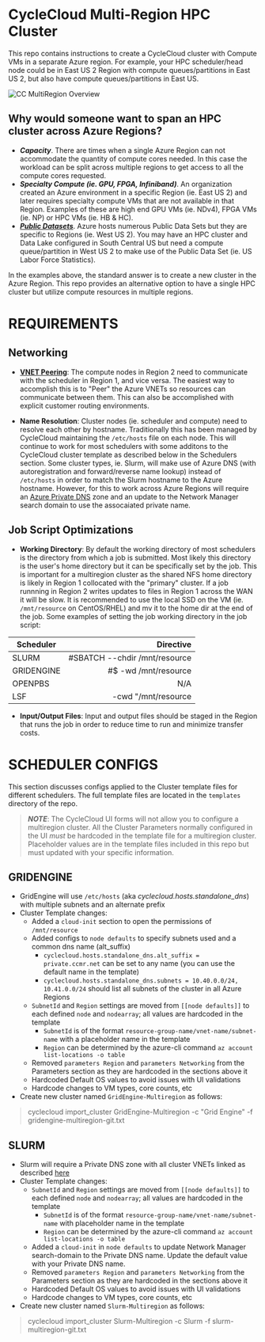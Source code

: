 # CycleCloud Multi-Region HPC Cluster
This repo contains instructions to create a CycleCloud cluster with Compute VMs in a separate Azure region.  For example, your HPC scheduler/head node could be in East US 2 Region with compute queues/partitions in East US 2, but also have compute queues/partitions in East US.  

![CC MultiRegion Overview](https://github.com/themorey/cyclecloud-multiregion-cluster/blob/main/images/ccmr_overview.png "CycleCloud MultiRegion Overview")  

## Why would someone want to span an HPC cluster across Azure Regions?  

- _**Capacity**_.  There are times when a single Azure Region can not accommodate the quantity of compute cores needed.  In this case the workload can be split across multiple regions to get access to all the compute cores requested.  
- _**Specialty Compute (ie. GPU, FPGA, Infiniband)**_.  An organization created an Azure environment in a specific Region (ie. East US 2) and later requires specialty compute VMs that are not available in that Region.  Examples of these are high end GPU VMs (ie. NDv4), FPGA VMs (ie. NP) or HPC VMs (ie. HB & HC).
- _**[Public Datasets](https://azure.microsoft.com/en-us/services/open-datasets/#overview)**_.  Azure hosts numerous Public Data Sets but they are specific to Regions (ie. West US 2).  You may have an HPC cluster and Data Lake configured in South Central US but need a compute queue/partition in West US 2 to make use of the Public Data Set (ie. US Labor Force Statistics).  

In the examples above, the standard answer is to create a new cluster in the Azure Region.  This repo provides an alternative option to have a single HPC cluster but utilize compute resources in multiple regions.  

# REQUIREMENTS
  
  ## Networking
 * [__VNET Peering__](https://docs.microsoft.com/en-us/azure/virtual-network/virtual-network-peering-overview):  The compute nodes in Region 2 need to communicate with the scheduler in Region 1, and vice versa.  The easiest way to accomplish this is to "Peer" the Azure VNETs so resources can communicate between them.  This can also be accomplished with explicit customer routing environments.  
 
 * __Name Resolution__:  Cluster nodes (ie. scheduler and compute) need to resolve each other by hostname.  Traditionally this has been managed by CycleCloud maintaining the `/etc/hosts` file on each node.  This will continue to work for most schedulers with some additons to the CycleCloud cluster template as described below in the Schedulers section.  Some cluster types, ie. Slurm, will make use of Azure DNS (with autoregistration and forward/reverse name lookup) instead of `/etc/hosts` in order to match the Slurm hostname to the Azure hostname.  However, for this to work across Azure Regions will require an [Azure Private DNS](https://docs.microsoft.com/en-us/azure/dns/private-dns-overview) zone and an update to the Network Manager search domain to use the assocaiated private name.

## Job Script Optimizations
* __Working Directory__:  By default the working directory of most schedulers is the directory from which a job is submitted.  Most likely this directory is the user's home directory but it can be specifically set by the job.  This is important for a multiregion cluster as the shared NFS home directory is likely in Region 1 collocated with the "primary" cluster.  If a job runnning in Region 2 writes updates to files in Region 1 across the WAN it will be slow.  It is recommended to use the local SSD on the VM (ie. `/mnt/resource` on CentOS/RHEL) and mv it to the home dir at the end of the job.  Some examples of setting the job working directory in the job script:  

| Scheduler     | Directive                        |
| ------------- |--------------------------------:| 
| SLURM         | #SBATCH --chdir /mnt/resource  | 
| GRIDENGINE    |  #$ -wd /mnt/resource         |  
| OPENPBS       |       N/A     |
| LSF           | -cwd "/mnt/resource          |  

* __Input/Output Files__:  Input and output files should be staged in the Region that runs the job in order to reduce time to run and minimize transfer costs.  

# SCHEDULER CONFIGS  
This section discusses configs applied to the Cluster template files for different schedulers.  The full template files are located in the `templates` directory of the repo.  

> ***NOTE***:  The CycleCloud UI forms will not allow you to configure a multiregion cluster.  All the Cluster Parameters normally configured in the UI *must* be hardcoded in the template file for a multiregion cluster.  Placeholder values are in the template files included in this repo but must updated with your specific information.


## GRIDENGINE
* GridEngine will use `/etc/hosts` (aka *cyclecloud.hosts.standalone_dns*) with multiple subnets and an alternate prefix
* Cluster Template changes:
  * Added a `cloud-init` section to open the permissions of `/mnt/resource`
  * Added configs to `node defaults` to specify subnets used and a common dns name (alt_suffix)
    * `cyclecloud.hosts.standalone_dns.alt_suffix = private.ccmr.net` can be set to any name (you can use the default name in the template)
    * `cyclecloud.hosts.standalone_dns.subnets = 10.40.0.0/24, 10.41.0.0/24` should list all subnets of the cluster in all Azure Regions
  * `SubnetId` and `Region` settings are moved from `[[node defaults]]` to each defined `node` and `nodearray`; all values are hardcoded in the template
    * `SubnetId` is of the format `resource-group-name/vnet-name/subnet-name` with a placeholder name in the template
    * `Region` can be determined by the azure-cli command `az account list-locations -o table`
  * Removed `parameters Region` and `parameters Networking` from the Parameters section as they are hardcoded in the sections above it
  * Hardcoded Default OS values to avoid issues with UI validations
  * Hardcode changes to VM types, core counts, etc
* Create new cluster named `GridEngine-Multiregion` as follows:  
> cyclecloud import_cluster GridEngine-Multiregion -c "Grid Engine" -f gridengine-multiregion-git.txt  

## SLURM  
* Slurm will require a Private DNS zone with all cluster VNETs linked as described [here](https://docs.microsoft.com/en-us/azure/dns/private-dns-getstarted-portal)
* Cluster Template changes:
  * `SubnetId` and `Region` settings are moved from `[[node defaults]]` to each defined `node` and `nodearray`; all values are hardcoded in the template
    * `SubnetId` is of the format `resource-group-name/vnet-name/subnet-name` with placeholder name in the template
    * `Region` can be determined by the azure-cli command `az account list-locations -o table`
  * Added a `cloud-init` in `node defaults` to update Network Manager search-domain to the Private DNS name. Update the default value with your Private DNS name.
  * Removed `parameters Region` and `parameters Networking` from the Parameters section as they are hardcoded in the sections above it
  * Hardcoded Default OS values to avoid issues with UI validations
  * Hardcode changes to VM types, core counts, etc
* Create new cluster named `Slurm-Multiregion` as follows:  
> cyclecloud import_cluster Slurm-Multiregion -c Slurm -f slurm-multiregion-git.txt  


